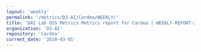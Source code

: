 ```yaml
---
layout: 'weekly'
permalink: '/metrics/D3-AI/Cardea/WEEKLY/'
title: 'DAI Lab OSS Metrics Metrics report for Cardea | WEEKLY-REPORT-2020-03-01'
organization: 'D3-AI'
repository: 'Cardea'
current_date: '2020-03-01'
---
```

